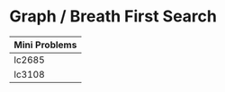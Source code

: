# Graph / Breath First Search

| Mini Problems |
| ------------- |
| lc2685        |
| lc3108        |

